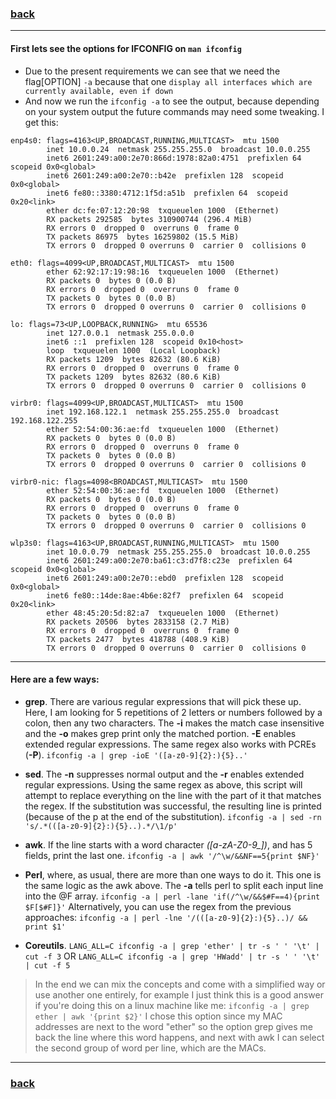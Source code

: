 ### [back](https://github.com/idevHive/42/tree/master/Piscines/C/Day01/files/ex04)

------------------------------------------
#### First lets see the options for IFCONFIG on `man ifconfig`
* Due to the present requirements we can see that we need the flag[OPTION] `-a`
because that one `display all interfaces which are currently available,
even if down`
* And now we run the `ifconfig -a` to see the output, because depending on your
system output the future commands may need some tweaking. I get this:
```
enp4s0: flags=4163<UP,BROADCAST,RUNNING,MULTICAST>  mtu 1500
		inet 10.0.0.24  netmask 255.255.255.0  broadcast 10.0.0.255
		inet6 2601:249:a00:2e70:866d:1978:82a0:4751  prefixlen 64  scopeid 0x0<global>
		inet6 2601:249:a00:2e70::b42e  prefixlen 128  scopeid 0x0<global>
		inet6 fe80::3380:4712:1f5d:a51b  prefixlen 64  scopeid 0x20<link>
		ether dc:fe:07:12:20:98  txqueuelen 1000  (Ethernet)
		RX packets 292585  bytes 310900744 (296.4 MiB)
		RX errors 0  dropped 0  overruns 0  frame 0
		TX packets 86975  bytes 16259802 (15.5 MiB)
		TX errors 0  dropped 0 overruns 0  carrier 0  collisions 0

eth0: flags=4099<UP,BROADCAST,MULTICAST>  mtu 1500
		ether 62:92:17:19:98:16  txqueuelen 1000  (Ethernet)
		RX packets 0  bytes 0 (0.0 B)
		RX errors 0  dropped 0  overruns 0  frame 0
		TX packets 0  bytes 0 (0.0 B)
		TX errors 0  dropped 0 overruns 0  carrier 0  collisions 0

lo: flags=73<UP,LOOPBACK,RUNNING>  mtu 65536
		inet 127.0.0.1  netmask 255.0.0.0
		inet6 ::1  prefixlen 128  scopeid 0x10<host>
		loop  txqueuelen 1000  (Local Loopback)
		RX packets 1209  bytes 82632 (80.6 KiB)
		RX errors 0  dropped 0  overruns 0  frame 0
		TX packets 1209  bytes 82632 (80.6 KiB)
		TX errors 0  dropped 0 overruns 0  carrier 0  collisions 0

virbr0: flags=4099<UP,BROADCAST,MULTICAST>  mtu 1500
		inet 192.168.122.1  netmask 255.255.255.0  broadcast 192.168.122.255
		ether 52:54:00:36:ae:fd  txqueuelen 1000  (Ethernet)
		RX packets 0  bytes 0 (0.0 B)
		RX errors 0  dropped 0  overruns 0  frame 0
		TX packets 0  bytes 0 (0.0 B)
		TX errors 0  dropped 0 overruns 0  carrier 0  collisions 0

virbr0-nic: flags=4098<BROADCAST,MULTICAST>  mtu 1500
		ether 52:54:00:36:ae:fd  txqueuelen 1000  (Ethernet)
		RX packets 0  bytes 0 (0.0 B)
		RX errors 0  dropped 0  overruns 0  frame 0
		TX packets 0  bytes 0 (0.0 B)
		TX errors 0  dropped 0 overruns 0  carrier 0  collisions 0

wlp3s0: flags=4163<UP,BROADCAST,RUNNING,MULTICAST>  mtu 1500
		inet 10.0.0.79  netmask 255.255.255.0  broadcast 10.0.0.255
		inet6 2601:249:a00:2e70:ba61:c3:d7f8:c23e  prefixlen 64  scopeid 0x0<global>
		inet6 2601:249:a00:2e70::ebd0  prefixlen 128  scopeid 0x0<global>
		inet6 fe80::14de:8ae:4b6e:82f7  prefixlen 64  scopeid 0x20<link>
		ether 48:45:20:5d:82:a7  txqueuelen 1000  (Ethernet)
		RX packets 20506  bytes 2833158 (2.7 MiB)
		RX errors 0  dropped 0  overruns 0  frame 0
		TX packets 2477  bytes 418788 (408.9 KiB)
		TX errors 0  dropped 0 overruns 0  carrier 0  collisions 0
```
------------------------------------------
#### Here are a few ways:

* __grep__. There are various regular expressions that will pick these up. Here,
I am looking for 5 repetitions of 2 letters or numbers followed by a colon, then
any two characters. The **-i** makes the match case insensitive and the **-o**
makes grep print only the matched portion. **-E** enables extended regular
expressions. The same regex also works with PCREs (**-P**).
`ifconfig -a | grep -ioE '([a-z0-9]{2}:){5}..'`

* __sed__. The **-n** suppresses normal output and the **-r** enables extended
regular expressions. Using the same regex as above, this script will attempt to
replace everything on the line with the part of it that matches the regex. If
the substitution was successful, the resulting line is printed
(because of the p at the end of the substitution).
`ifconfig -a | sed -rn 's/.*(([a-z0-9]{2}:){5}..).*/\1/p'`

* __awk__. If the line starts with a word character *([a-zA-Z0-9_])*, and has
5 fields, print the last one.
`ifconfig -a | awk '/^\w/&&NF==5{print $NF}'`

* __Perl__, where, as usual, there are more than one ways to do it. This one is
the same logic as the awk above. The **-a** tells perl to split each input line
into the @F array.
`ifconfig -a | perl -lane 'if(/^\w/&&$#F==4){print $F[$#F]}'`
Alternatively, you can use the regex from the previous approaches:
`ifconfig -a | perl -lne '/(([a-z0-9]{2}:){5}..)/ && print $1'`

* __Coreutils__.
`LANG_ALL=C ifconfig -a | grep 'ether' | tr -s ' ' '\t' | cut -f 3`
OR
`LANG_ALL=C ifconfig -a | grep 'HWadd' | tr -s ' ' '\t' | cut -f 5`

> In the end we can mix the concepts and come with a simplified way or use
another one entirely, for example I just think this is a good answer if you're
doing this on a linux machine like me:
`ifconfig -a | grep ether | awk '{print $2}'`
I chose this option since my MAC addresses are next to the word "ether" so the
option grep gives me back the line where this word happens, and next with awk
I can select the second group of word per line, which are the MACs.
------------------------------------------
### [back](https://github.com/idevHive/42/tree/master/Piscines/C/Day01/files/ex04)
